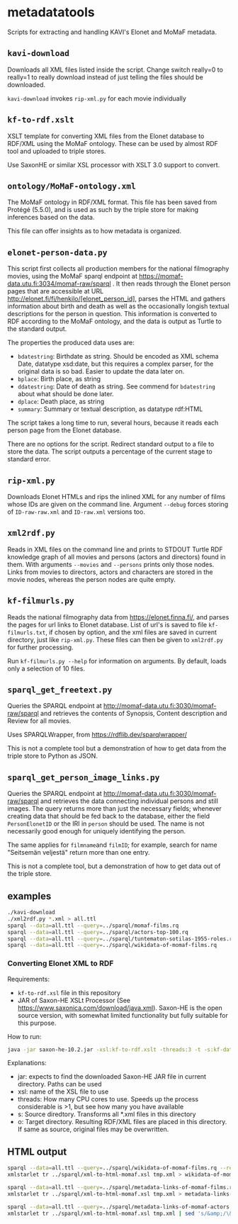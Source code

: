 # metadatatools

Scripts for extracting and handling KAVI's Elonet and MoMaF metadata.

## `kavi-download`

Downloads all XML files listed inside the script.  Change switch really=0
to really=1 to really download instead of just telling the files should be
downloaded.

`kavi-download` invokes `rip-xml.py` for each movie individually

## `kf-to-rdf.xslt`

XSLT template for converting XML files from the Elonet database to
RDF/XML using the MoMaF ontology. These can be used by almost RDF tool
and uploaded to triple stores.

Use SaxonHE or similar XSL processor with XSLT 3.0 support to convert.

## `ontology/MoMaF-ontology.xml`

The MoMaF ontology in RDF/XML format. This file has been saved from
Protégé (5.5.0), and is used as such by the triple store for making
inferences based on the data.

This file can offer insights as to how metadata is organized.

## `elonet-person-data.py`

This script first collects all production members for the national filmography movies, using the MoMaF sparql endpoint at https://momaf-data.utu.fi:3034/momaf-raw/sparql . It then reads through the Elonet person pages that are accessible at URL http://elonet.fi/fi/henkilo/[elonet_person_id], parses the HTML and gathers information about birth and death as well as the occasionally longish textual descriptions for the person in question. This information is converted to RDF according to the MoMaF ontology, and the data is output as Turtle to the standard output.

The properties the produced data uses are:
- `bdatestring`: Birthdate as string. Should be encoded as XML schema Date, datatype xsd:date, but this requires a complex parser, for the original data is so bad. Easier to update the data later on.
- `bplace`: Birth place, as string
- `ddatestring`: Date of death as string. See commend for `bdatestring` about what should be done later.
- `dplace`: Death place, as string
- `summary`: Summary or textual description, as datatype rdf:HTML

The script takes a long time to run, several hours, because it reads each person page from the Elonet database.

There are no options for the script. Redirect standard output to a file to store the data. The script outputs a percentage of the current stage to standard error.

## `rip-xml.py`

Downloads Elonet HTMLs and rips the inlined XML for any number of
films whose IDs are given on the command line.  Argument `--debug`
forces storing of `ID-raw-raw.xml` and `ID-raw.xml` versions too.

## `xml2rdf.py`

Reads in XML files on the command line and prints to STDOUT Turtle RDF
knowledge graph of all movies and persons (actors and directors) found
in them.  With arguments `--movies` and `--persons` prints only those
nodes.  Links from movies to directors, actors and characters are
stored in the movie nodes, whereas the person nodes are quite empty.

## `kf-filmurls.py`

Reads the national filmography data from https://elonet.finna.fi/, and
parses the pages for url links to Elonet database. List of url's is
saved to file `kf-filmurls.txt`, if chosen by option, and the xml
files are saved in current directory, just like `rip-xml.py`. These
files can then be given to `xml2rdf.py` for further processing.

Run `kf-filmurls.py --help` for information on arguments. By default,
loads only a selection of 10 files.

## `sparql_get_freetext.py`

Queries the SPARQL endpoint at
http://momaf-data.utu.fi:3030/momaf-raw/sparql and retrieves the
contents of Synopsis, Content description and Review for all movies. 

Uses SPARQLWrapper, from https://rdflib.dev/sparqlwrapper/ 

This is not a complete tool but a demonstration of how to get data
from the triple store to Python as JSON.

## `sparql_get_person_image_links.py`

Queries the SPARQL endpoint at http://momaf-data.utu.fi:3030/momaf-raw/sparql and retrieves the data connecting individual persons and still images. The query returns more than just the necessary fields; whenever creating data that should be fed back to the database, either the field `PersonElonetID` or the IRI in `person` should be used. The name is not necessarily good enough for uniquely identifying the person.

The same applies for `filmname`and `filmID`; for example, search for name "Seitsemän veljestä" return more than one entry.

This is not a complete tool, but a demonstration of how to get data out of the triple store.


## examples

```bash
./kavi-download
./xml2rdf.py *.xml > all.ttl
sparql --data=all.ttl --query=../sparql/momaf-films.rq
sparql --data=all.ttl --query=../sparql/actors-top-100.rq
sparql --data=all.ttl --query=../sparql/tuntematon-sotilas-1955-roles.rq
sparql --data=all.ttl --query=../sparql/wikidata-of-momaf-films.rq
```

### Converting Elonet XML to RDF
Requirements:
- `kf-to-rdf.xsl` file in this repository
- JAR of Saxon-HE XSLt Processor (See https://www.saxonica.com/download/java.xml). Saxon-HE is the open source version, with somewhat limited functionality but fully suitable for this purpose.

How to run:
```bash
java -jar saxon-he-10.2.jar -xsl:kf-to-rdf.xslt -threads:3 -t -s:kf-data/ -o:kf-data-rdf/
```

Explanations:
- jar: expects to find the downloaded Saxon-HE JAR file in current directory. Paths can be used
- xsl: name of the XSL file to use
- threads: How many CPU cores to use. Speeds up the process considerable is >1, but see how many you have available
- s: Source diredtory. Transforms all *.xml files in this directory
- o: Target directory. Resulting RDF/XML files are placed in this directory. If same as source, original files may be overwritten.

## HTML output

```bash
sparql --data=all.ttl --query=../sparql/wikidata-of-momaf-films.rq --results=xml > tmp.xml
xmlstarlet tr ../sparql/xml-to-html-momaf.xsl tmp.xml > wikidata-of-momaf-films.html

sparql --data=all.ttl --query=../sparql/metadata-links-of-momaf-films.rq --results=xml > tmp.xml
xmlstarlet tr ../sparql/xml-to-html-momaf.xsl tmp.xml > metadata-links-of-momaf-films.html

sparql --data=all.ttl --query=../sparql/metadata-links-of-momaf-actors.rq --results=xml > tmp.xml
xmlstarlet tr ../sparql/xml-to-html-momaf.xsl tmp.xml | sed 's/&amp;/\&/g' > metadata-links-of-momaf-actors.html
```

